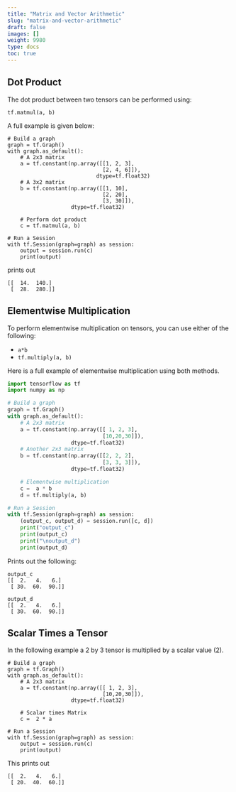 ```yaml
---
title: "Matrix and Vector Arithmetic"
slug: "matrix-and-vector-arithmetic"
draft: false
images: []
weight: 9980
type: docs
toc: true
---
```


## Dot Product
The dot product between two tensors can be performed using: 

```
tf.matmul(a, b)
```

A full example is given below: 

```
# Build a graph
graph = tf.Graph()
with graph.as_default():
    # A 2x3 matrix
    a = tf.constant(np.array([[1, 2, 3],
                              [2, 4, 6]]),
                            dtype=tf.float32)
    # A 3x2 matrix
    b = tf.constant(np.array([[1, 10],
                              [2, 20],
                              [3, 30]]),
                    dtype=tf.float32)

    # Perform dot product
    c = tf.matmul(a, b)

# Run a Session
with tf.Session(graph=graph) as session:
    output = session.run(c)
    print(output)
```

prints out 

    [[  14.  140.]
     [  28.  280.]]



## Elementwise Multiplication
To perform elementwise multiplication on tensors, you can use either of the following:

- `a*b`
- `tf.multiply(a, b)`

Here is a full example of elementwise multiplication using both methods. 

```python
import tensorflow as tf
import numpy as np

# Build a graph
graph = tf.Graph()
with graph.as_default():
    # A 2x3 matrix
    a = tf.constant(np.array([[ 1, 2, 3],
                              [10,20,30]]),
                    dtype=tf.float32)
    # Another 2x3 matrix
    b = tf.constant(np.array([[2, 2, 2],
                              [3, 3, 3]]),
                    dtype=tf.float32)

    # Elementwise multiplication
    c =  a * b
    d = tf.multiply(a, b)

# Run a Session
with tf.Session(graph=graph) as session:
    (output_c, output_d) = session.run([c, d])
    print("output_c")
    print(output_c)
    print("\noutput_d")
    print(output_d)
```

Prints out the following:

    output_c
    [[  2.   4.   6.]
     [ 30.  60.  90.]]
    
    output_d
    [[  2.   4.   6.]
     [ 30.  60.  90.]]


## Scalar Times a Tensor
In the following example a 2 by 3 tensor is multiplied by a scalar value (2). 

```
# Build a graph
graph = tf.Graph()
with graph.as_default():
    # A 2x3 matrix
    a = tf.constant(np.array([[ 1, 2, 3],
                              [10,20,30]]),
                    dtype=tf.float32)
                    
    # Scalar times Matrix
    c =  2 * a

# Run a Session
with tf.Session(graph=graph) as session:
    output = session.run(c)
    print(output)
```

This prints out

    [[  2.   4.   6.]
     [ 20.  40.  60.]]


